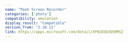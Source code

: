 ```yaml
---
name: "Peek Screen Recorder"
categories: ['photo']
compatibility: emulation
display_result: "Compatible"
version_from: "2.10.11"
link: https://apps.microsoft.com/detail/XP8CD3D3Q50MS2
---
```

